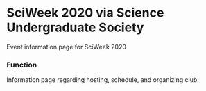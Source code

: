 # SciWeek 2020 via Science Undergraduate Society

Event information page for SciWeek 2020

### Function

Information page regarding hosting, schedule, and organizing club.